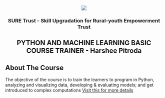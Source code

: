 <!-- PROJECT LOGO -->
<br />

<div align="center">
   <img src='https://user-images.githubusercontent.com/73131499/166115643-d3187f47-d38f-41b2-ae42-5ecbbc60de14.png' />


<h3 align="center">SURE Trust - Skill Upgradation for Rural-youth Empowerment Trust</h3>
  <h2> PYTHON AND MACHINE LEARNING BASIC COURSE TRAINER - Harshee Pitroda </h2>
</div>


<!-- ABOUT THE PROJECT -->
## About The Course

The objective of the course is to train the learners to program in Python, analyzing and visualizing data, developing & evaluating models; and get introduced to complex computations
<a href='https://www.suretrustforruralyouth.com/courses/43'> Visit this for more details </a>
